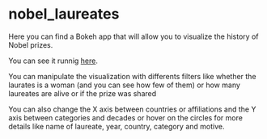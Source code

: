 # nobel_laureates

Here you can find a Bokeh app that will allow you to visualize the history of Nobel prizes.

You can see it runnig [here](https://nobel-laureates.herokuapp.com/nobel).

You can manipulate the visualization with differents filters like whether the laurates is a woman (and you can see how few of them) or how many laureates are alive or if the prize was shared

You can also change the X axis between countries or affiliations and the Y axis between categories and decades or hover on  the circles for more details like name of laureate, year, country, category and motive.



